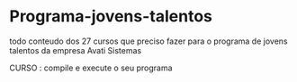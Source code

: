 # Programa-jovens-talentos
todo conteudo dos 27 cursos que preciso fazer para o programa de jovens talentos da empresa Avati Sistemas


CURSO
:
compile e execute o seu programa

